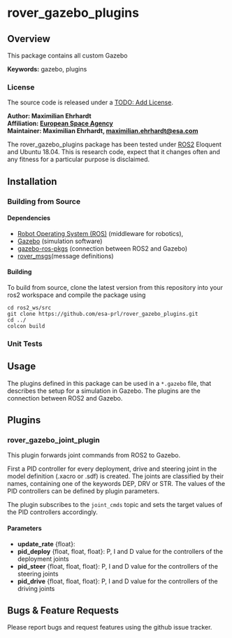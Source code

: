 # rover_gazebo_plugins 

## Overview

This package contains all custom Gazebo 

**Keywords:** gazebo, plugins

### License

The source code is released under a [TODO: Add License]().

**Author: Maximilian Ehrhardt<br />
Affiliation: [European Space Agency](https://www.esa.int/)<br />
Maintainer: Maximilian Ehrhardt, maximilian.ehrhardt@esa.com**

The rover_gazebo_plugins package has been tested under [ROS2] Eloquent and Ubuntu 18.04. This is research code, expect that it changes often and any fitness for a particular purpose is disclaimed.

## Installation


### Building from Source

#### Dependencies

- [Robot Operating System (ROS)](http://wiki.ros.org) (middleware for robotics),
- [Gazebo](http://gazebosim.org/) (simulation software)
- [gazebo-ros-pkgs](https://github.com/ros-simulation/gazebo_ros_pkgs/) (connection between ROS2 and Gazebo)
- [rover_msgs](https://github.com/esa-prl/rover_msgs)(message definitions)



#### Building

To build from source, clone the latest version from this repository into your ros2 workspace and compile the package using

	cd ros2_ws/src
	git clone https://github.com/esa-prl/rover_gazebo_plugins.git
	cd ../
	colcon build


### Unit Tests
## Usage
The plugins defined in this package can be used in a `*.gazebo` file, that describes the setup for a simulation in Gazebo. 
The plugins are the connection between ROS2 and Gazebo.

## Plugins
### rover_gazebo_joint_plugin
This plugin forwards joint commands from ROS2 to Gazebo.  

First a PID controller for every deployment, drive and steering joint in the model definition (.xacro or .sdf) is created. 
The joints are classified by their names, containing one of the keywords DEP, DRV or STR.
The values of the PID controllers can be defined by plugin parameters.

The plugin subscribes to the `joint_cmds` topic and sets the target values of the PID controllers accordingly.

#### Parameters
* **update_rate** {float}:
* **pid_deploy** {float, float, float}: P, I and D value for the controllers of the deployment joints
* **pid_steer** {float, float, float}: P, I and D value for the controllers of the steering joints
* **pid_drive** {float, float, float}: P, I and D value for the controllers of the driving joints

## Bugs & Feature Requests

Please report bugs and request features using the github issue tracker.


[ROS2]: http://www.ros.org
[rover_msgs]: https://github.com/esa-prl/rover_msgs
[rviz]: http://wiki.ros.org/rviz
[Eigen]: http://eigen.tuxfamily.org
[std_srvs/Trigger]: http://docs.ros.org/api/std_srvs/html/srv/Trigger.html
[sensor_msgs/Temperature]: http://docs.ros.org/api/sensor_msgs/html/msg/Temperature.html
